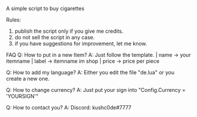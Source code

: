 A simple script to buy cigarettes

Rules:
1. publish the script only if you give me credits.
2. do not sell the script in any case.
3. if you have suggestions for improvement, let me know.



FAQ
Q: How to put in a new Item?
A: Just follow the template. | name -> your itemname | label -> itemname im shop | price -> price per piece

Q: How to add my language?
A: Either you edit the file "de.lua" or you create a new one.

Q: How to change currency?
A: Just put your sign into "Config.Currency = 'YOURSIGN'"

Q: How to contact you?
A: Discord: kushc0de#7777
